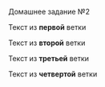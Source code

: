 Домашнее задание №2

Текст из **первой** ветки

Текст из **второй** ветки

Текст из **третьей** ветки

Текст из **четвертой** ветки